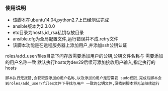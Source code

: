 ### 使用说明

- 该脚本在ubuntu14.04,python2.7上已经测试完成
- ansible版本为2.3.0.0
- etc目录为hosts,id_rsa私钥存放目录
- ansible.cfg为全局配置文件,运行错误并不成.retry文件
- 该脚本功能是在远程服务器上添加用户,并添加ssh公钥认证

roles/add_user/files目录下问存放需要添加用户的公钥,公钥文件名称与
需要添加的用户名称一致
默认执行hosts为dev29后续可添加接收用户输入,指定执行的hosts

`脚本执行无报错,会获取要添加的用户名称,以及添加的用户是否需要
sudo权限,完成后脚本会到roles/add_user/files文件下寻找与用户
一致的公钥文件,没找到脚本将无法继续运行`
